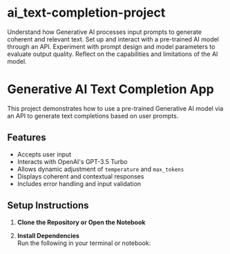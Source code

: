 # ai_text-completion-project
Understand how Generative AI processes input prompts to generate coherent and relevant text.  Set up and interact with a pre-trained AI model through an API.  Experiment with prompt design and model parameters to evaluate output quality.  Reflect on the capabilities and limitations of the AI model.

# Generative AI Text Completion App

This project demonstrates how to use a pre-trained Generative AI model via an API to generate text completions based on user prompts.

## Features

- Accepts user input
- Interacts with OpenAI's GPT-3.5 Turbo
- Allows dynamic adjustment of `temperature` and `max_tokens`
- Displays coherent and contextual responses
- Includes error handling and input validation

## Setup Instructions

1. **Clone the Repository or Open the Notebook**

2. **Install Dependencies**  
   Run the following in your terminal or notebook:
